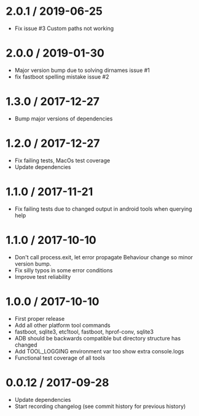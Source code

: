 2.0.1 / 2019-06-25
==================
* Fix issue #3 Custom paths not working

2.0.0 / 2019-01-30 
==================
* Major version bump due to solving dirnames issue #1
* fix fastboot spelling mistake issue #2

1.3.0 / 2017-12-27 
==================
* Bump major versions of dependencies

1.2.0 / 2017-12-27 
==================
* Fix failing tests, MacOs test coverage
* Update dependencies

1.1.0 / 2017-11-21 
==================
* Fix failing tests due to changed output in android tools when querying help

1.1.0 / 2017-10-10 
==================
* Don't call process.exit, let error propagate Behaviour change so minor version bump.
* Fix silly typos in some error conditions
* Improve test reliability 

1.0.0 / 2017-10-10 
==================
* First proper release
* Add all other platform tool commands
* fastboot, sqlite3, etc1tool, fastboot, hprof-conv, sqlite3
* ADB should be backwards compatible but directory structure has changed
* Add TOOL_LOGGING environment var too show extra console.logs
* Functional test coverage of all tools

0.0.12 / 2017-09-28
==================
* Update dependencies
* Start recording changelog (see commit history for previous history)
